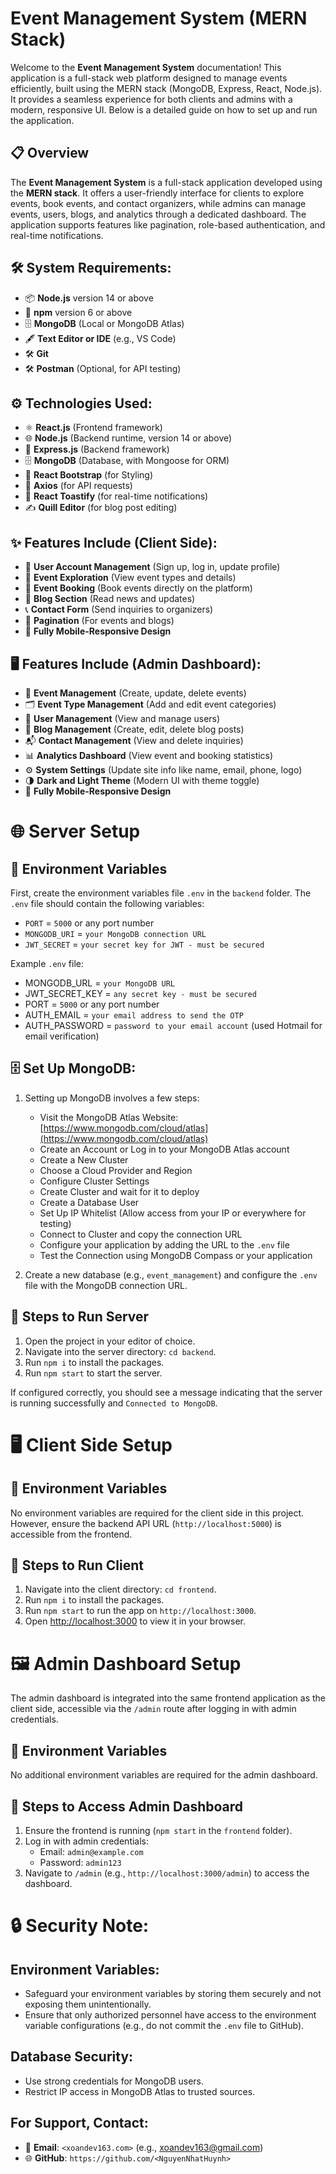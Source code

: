 # Event Management System (MERN Stack)

Welcome to the **Event Management System** documentation! This application is a full-stack web platform designed to manage events efficiently, built using the MERN stack (MongoDB, Express, React, Node.js). It provides a seamless experience for both clients and admins with a modern, responsive UI. Below is a detailed guide on how to set up and run the application.

## 📋 Overview

The **Event Management System** is a full-stack application developed using the **MERN stack**. It offers a user-friendly interface for clients to explore events, book events, and contact organizers, while admins can manage events, users, blogs, and analytics through a dedicated dashboard. The application supports features like pagination, role-based authentication, and real-time notifications.

## 🛠️ System Requirements:
- 📦 **Node.js** version 14 or above
- 🔄 **npm** version 6 or above
- 🗄️ **MongoDB** (Local or MongoDB Atlas)
- 🖋️ **Text Editor or IDE** (e.g., VS Code)
- 🛠️ **Git**
- 🛠️ **Postman** (Optional, for API testing)

## ⚙️ Technologies Used:
- ⚛️ **React.js** (Frontend framework)
- 🌐 **Node.js** (Backend runtime, version 14 or above)
- 🚀 **Express.js** (Backend framework)
- 🗄️ **MongoDB** (Database, with Mongoose for ORM)
- 🎨 **React Bootstrap** (for Styling)
- 🔗 **Axios** (for API requests)
- 🔔 **React Toastify** (for real-time notifications)
- ✍️ **Quill Editor** (for blog post editing)

## ✨ Features Include (Client Side):
- 👤 **User Account Management** (Sign up, log in, update profile)
- 📅 **Event Exploration** (View event types and details)
- 📝 **Event Booking** (Book events directly on the platform)
- 📰 **Blog Section** (Read news and updates)
- 📞 **Contact Form** (Send inquiries to organizers)
- 🔢 **Pagination** (For events and blogs)
- 📱 **Fully Mobile-Responsive Design**

## 🖥️ Features Include (Admin Dashboard):
- 📅 **Event Management** (Create, update, delete events)
- 🗂️ **Event Type Management** (Add and edit event categories)
- 👥 **User Management** (View and manage users)
- 📰 **Blog Management** (Create, edit, delete blog posts)
- 📬 **Contact Management** (View and delete inquiries)
- 📊 **Analytics Dashboard** (View event and booking statistics)
- ⚙️ **System Settings** (Update site info like name, email, phone, logo)
- 🌗 **Dark and Light Theme** (Modern UI with theme toggle)
- 📱 **Fully Mobile-Responsive Design**

# 🌐 Server Setup

## 🔑 Environment Variables
First, create the environment variables file `.env` in the `backend` folder. The `.env` file should contain the following variables:

- `PORT` = `5000` or any port number
- `MONGODB_URI` = `your MongoDB connection URL`
- `JWT_SECRET` = `your secret key for JWT - must be secured`

Example `.env` file:
- MONGODB_URL = `your MongoDB URL`
- JWT_SECRET_KEY = `any secret key - must be secured`
- PORT = `5000` or any port number
- AUTH_EMAIL = `your email address to send the OTP`
- AUTH_PASSWORD = `password to your email account` (used Hotmail for email verification)



## 🗄️ Set Up MongoDB:
1. Setting up MongoDB involves a few steps:
    - Visit the MongoDB Atlas Website: [https://www.mongodb.com/cloud/atlas](https://www.mongodb.com/cloud/atlas)
    - Create an Account or Log in to your MongoDB Atlas account
    - Create a New Cluster
    - Choose a Cloud Provider and Region
    - Configure Cluster Settings
    - Create Cluster and wait for it to deploy
    - Create a Database User
    - Set Up IP Whitelist (Allow access from your IP or everywhere for testing)
    - Connect to Cluster and copy the connection URL
    - Configure your application by adding the URL to the `.env` file
    - Test the Connection using MongoDB Compass or your application

2. Create a new database (e.g., `event_management`) and configure the `.env` file with the MongoDB connection URL.

## 🚀 Steps to Run Server
1. Open the project in your editor of choice.
2. Navigate into the server directory: `cd backend`.
3. Run `npm i` to install the packages.
4. Run `npm start` to start the server.

If configured correctly, you should see a message indicating that the server is running successfully and `Connected to MongoDB`.

# 🖥️ Client Side Setup

## 🔑 Environment Variables
No environment variables are required for the client side in this project. However, ensure the backend API URL (`http://localhost:5000`) is accessible from the frontend.

## 🚀 Steps to Run Client
1. Navigate into the client directory: `cd frontend`.
2. Run `npm i` to install the packages.
3. Run `npm start` to run the app on `http://localhost:3000`.
4. Open [http://localhost:3000](http://localhost:3000) to view it in your browser.

# 🖼️ Admin Dashboard Setup
The admin dashboard is integrated into the same frontend application as the client side, accessible via the `/admin` route after logging in with admin credentials.

## 🔑 Environment Variables
No additional environment variables are required for the admin dashboard.

## 🚀 Steps to Access Admin Dashboard
1. Ensure the frontend is running (`npm start` in the `frontend` folder).
2. Log in with admin credentials:
   - Email: `admin@example.com`
   - Password: `admin123`
3. Navigate to `/admin` (e.g., `http://localhost:3000/admin`) to access the dashboard.

# 🔒 Security Note:

## Environment Variables:
- Safeguard your environment variables by storing them securely and not exposing them unintentionally.
- Ensure that only authorized personnel have access to the environment variable configurations (e.g., do not commit the `.env` file to GitHub).

## Database Security:
- Use strong credentials for MongoDB users.
- Restrict IP access in MongoDB Atlas to trusted sources.

## For Support, Contact:
- 📧 **Email**: `<xoandev163.com>` (e.g., xoandev163@gmail.com)
- 🌐 **GitHub**: `https://github.com/<NguyenNhatHuynh>`
